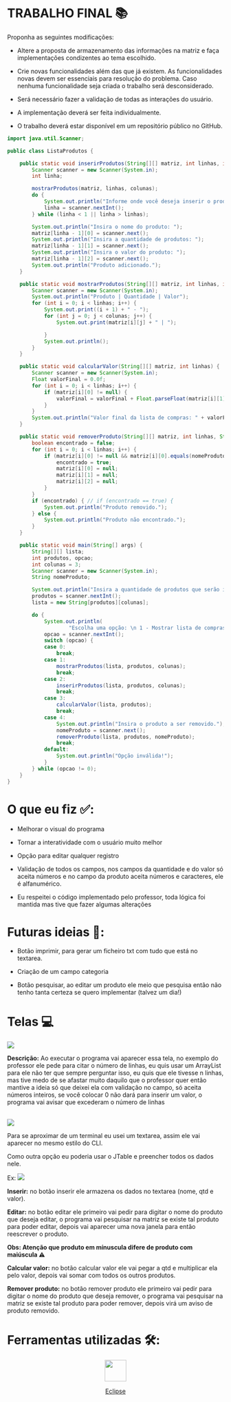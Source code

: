 # TRABALHO FINAL 📚

Proponha as seguintes modificações:

* Altere a proposta de armazenamento das informações na matriz e faça implementações condizentes ao tema escolhido.

* Crie novas funcionalidades além das que já existem. As funcionalidades novas devem ser essenciais para resolução do problema. Caso nenhuma funcionalidade seja criada o trabalho será desconsiderado.

* Será necessário fazer a validação de todas as interações do usuário.

* A implementação deverá ser feita individualmente.

* O trabalho deverá estar disponível em um repositório público no GitHub.


```java
import java.util.Scanner;

public class ListaProdutos {

	public static void inserirProdutos(String[][] matriz, int linhas, int colunas) {
		Scanner scanner = new Scanner(System.in);
		int linha;

		mostrarProdutos(matriz, linhas, colunas);
		do {
			System.out.println("Informe onde você deseja inserir o produto com valores de 1 à " + linhas);
			linha = scanner.nextInt();
		} while (linha < 1 || linha > linhas);

		System.out.println("Insira o nome do produto: ");
		matriz[linha - 1][0] = scanner.next();
		System.out.println("Insira a quantidade de produtos: ");
		matriz[linha - 1][1] = scanner.next();
		System.out.println("Insira o valor do produto: ");
		matriz[linha - 1][2] = scanner.next();
		System.out.println("Produto adicionado.");
	}

	public static void mostrarProdutos(String[][] matriz, int linhas, int colunas) {
		Scanner scanner = new Scanner(System.in);
		System.out.println("Produto | Quantidade | Valor");
		for (int i = 0; i < linhas; i++) {
			System.out.print((i + 1) + " - ");
			for (int j = 0; j < colunas; j++) {
				System.out.print(matriz[i][j] + " | ");

			}
			System.out.println();
		}
	}

	public static void calcularValor(String[][] matriz, int linhas) {
		Scanner scanner = new Scanner(System.in);
		Float valorFinal = 0.0f;
		for (int i = 0; i < linhas; i++) {
			if (matriz[i][0] != null) {
				valorFinal = valorFinal + Float.parseFloat(matriz[i][1]) * Float.parseFloat(matriz[i][2]);
			}
		}
		System.out.println("Valor final da lista de compras: " + valorFinal + " R$");
	}

	public static void removerProduto(String[][] matriz, int linhas, String nomeProduto) {
		boolean encontrado = false;
		for (int i = 0; i < linhas; i++) {
			if (matriz[i][0] != null && matriz[i][0].equals(nomeProduto)) {
				encontrado = true;
				matriz[i][0] = null;
				matriz[i][1] = null;
				matriz[i][2] = null;
			}
		}
		if (encontrado) { // if (encontrado == true) {
			System.out.println("Produto removido.");
		} else {
			System.out.println("Produto não encontrado.");
		}
	}

	public static void main(String[] args) {
		String[][] lista;
		int produtos, opcao;
		int colunas = 3;
		Scanner scanner = new Scanner(System.in);
		String nomeProduto;

		System.out.println("Insira a quantidade de produtos que serão inseridos na sua lista de compras:");
		produtos = scanner.nextInt();
		lista = new String[produtos][colunas];

		do {
			System.out.println(
					"Escolha uma opção: \n 1 - Mostrar lista de compras. \n 2 - Inserir produtos na lista de compras. \n 3 - Calcular valor dos produtos da lista de compras. \n 4 - Remover produto da lista de compras. \n 0 - Sair.");
			opcao = scanner.nextInt();
			switch (opcao) {
			case 0:
				break;
			case 1:
				mostrarProdutos(lista, produtos, colunas);
				break;
			case 2:
				inserirProdutos(lista, produtos, colunas);
				break;
			case 3:
				calcularValor(lista, produtos);
				break;
			case 4:
				System.out.println("Insira o produto a ser removido.");
				nomeProduto = scanner.next();
				removerProduto(lista, produtos, nomeProduto);
				break;
			default:
				System.out.println("Opção inválida!");
			}
		} while (opcao != 0);
	}
}
```

# O que eu fiz ✅:

* Melhorar o visual do programa
* Tornar a interatividade com o usuário muito melhor
* Opção para editar qualquer registro 
* Validação de todos os campos, nos campos da quantidade e do valor só aceita números e no campo da produto aceita números e caracteres, ele é alfanumérico.

* Eu respeitei o código implementado pelo professor, toda lógica foi mantida mas tive que fazer algumas alterações

# Futuras ideias 🔮:
* Botão imprimir, para gerar um ficheiro txt com tudo que está no textarea.

* Criação de um campo categoria
* Botão pesquisar, ao editar um produto ele meio que pesquisa então não tenho tanta certeza se quero implementar (talvez um dia!)


# Telas 💻

<img src="image/inicio.png">

**Descrição:** Ao executar o programa vai aparecer essa tela, no exemplo do professor ele pede para citar o número de linhas, eu quis usar um ArrayList para ele não ter que sempre perguntar isso, eu quis que ele tivesse n linhas, mas tive medo de se afastar muito daquilo que o professor quer então mantive a ideia só que deixei ela com validação no campo, só aceita números inteiros, se você colocar 0 não dará para inserir um valor, o programa vai avisar que excederam o número de linhas 

<br>

<img src="image/principal.png">

Para se aproximar de um terminal eu usei um textarea, assim ele vai aparecer no mesmo estilo do CLI.

Como outra opção eu poderia usar o JTable e preencher todos os dados nele.

Ex:
<img src="image/JTable.png">

**Inserir:** no botão inserir ele armazena os dados no textarea (nome, qtd e valor).

**Editar:** no botão editar ele primeiro vai pedir para digitar o nome do produto que deseja editar, o programa vai pesquisar na matriz se existe tal produto para poder editar, depois vai aparecer uma nova janela para então reescrever o produto.

<b>Obs: Atenção que produto em mínuscula difere de produto com maiúscula ⚠️</b>

**Calcular valor:** no botão calcular valor ele vai pegar a qtd e multiplicar ela pelo valor, depois vai somar com todos os outros produtos.

**Remover produto:** no botão remover produto ele primeiro vai pedir para digitar o nome do produto que deseja remover, o programa vai pesquisar na matriz se existe tal produto para poder remover, depois virá um aviso de produto removido.

# Ferramentas utilizadas 🛠️:

<center>
<a href="https://www.eclipse.org/downloads/"><img src="image/eclipse.png" with="50px" height="50px">

Eclipse
</a>

</center>